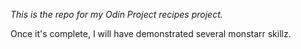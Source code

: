 *This is the repo for my Odin Project recipes project.*

Once it's complete, I will have demonstrated several monstarr skillz.
